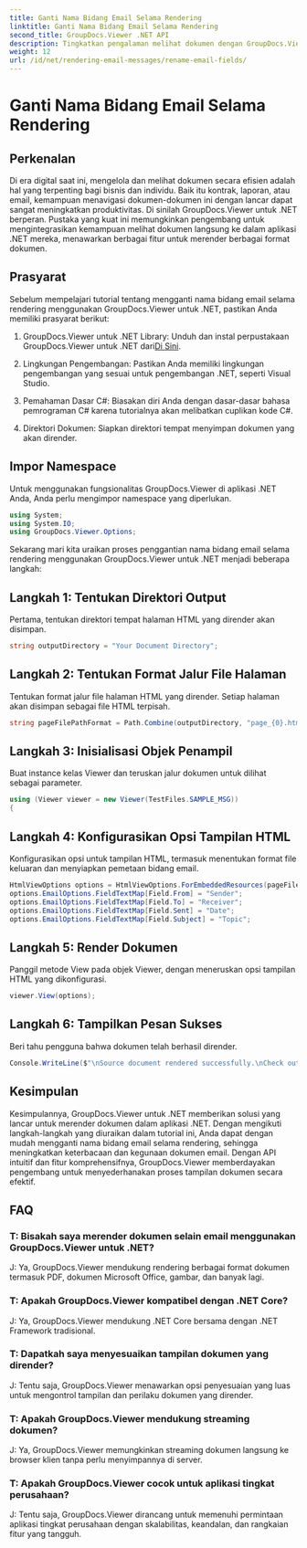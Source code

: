 ```yaml
---
title: Ganti Nama Bidang Email Selama Rendering
linktitle: Ganti Nama Bidang Email Selama Rendering
second_title: GroupDocs.Viewer .NET API
description: Tingkatkan pengalaman melihat dokumen dengan GroupDocs.Viewer untuk .NET. Render dan sesuaikan email dengan lancar.
weight: 12
url: /id/net/rendering-email-messages/rename-email-fields/
---
```


# Ganti Nama Bidang Email Selama Rendering

## Perkenalan

Di era digital saat ini, mengelola dan melihat dokumen secara efisien adalah hal yang terpenting bagi bisnis dan individu. Baik itu kontrak, laporan, atau email, kemampuan menavigasi dokumen-dokumen ini dengan lancar dapat sangat meningkatkan produktivitas. Di sinilah GroupDocs.Viewer untuk .NET berperan. Pustaka yang kuat ini memungkinkan pengembang untuk mengintegrasikan kemampuan melihat dokumen langsung ke dalam aplikasi .NET mereka, menawarkan berbagai fitur untuk merender berbagai format dokumen.

## Prasyarat

Sebelum mempelajari tutorial tentang mengganti nama bidang email selama rendering menggunakan GroupDocs.Viewer untuk .NET, pastikan Anda memiliki prasyarat berikut:

1.  GroupDocs.Viewer untuk .NET Library: Unduh dan instal perpustakaan GroupDocs.Viewer untuk .NET dari[Di Sini](https://releases.groupdocs.com/viewer/net/).

2. Lingkungan Pengembangan: Pastikan Anda memiliki lingkungan pengembangan yang sesuai untuk pengembangan .NET, seperti Visual Studio.

3. Pemahaman Dasar C#: Biasakan diri Anda dengan dasar-dasar bahasa pemrograman C# karena tutorialnya akan melibatkan cuplikan kode C#.

4. Direktori Dokumen: Siapkan direktori tempat menyimpan dokumen yang akan dirender.

## Impor Namespace

Untuk menggunakan fungsionalitas GroupDocs.Viewer di aplikasi .NET Anda, Anda perlu mengimpor namespace yang diperlukan.

```csharp
using System;
using System.IO;
using GroupDocs.Viewer.Options;
```

Sekarang mari kita uraikan proses penggantian nama bidang email selama rendering menggunakan GroupDocs.Viewer untuk .NET menjadi beberapa langkah:

## Langkah 1: Tentukan Direktori Output

Pertama, tentukan direktori tempat halaman HTML yang dirender akan disimpan.

```csharp
string outputDirectory = "Your Document Directory";
```

## Langkah 2: Tentukan Format Jalur File Halaman

Tentukan format jalur file halaman HTML yang dirender. Setiap halaman akan disimpan sebagai file HTML terpisah.

```csharp
string pageFilePathFormat = Path.Combine(outputDirectory, "page_{0}.html");
```

## Langkah 3: Inisialisasi Objek Penampil

Buat instance kelas Viewer dan teruskan jalur dokumen untuk dilihat sebagai parameter.

```csharp
using (Viewer viewer = new Viewer(TestFiles.SAMPLE_MSG))
{
```

## Langkah 4: Konfigurasikan Opsi Tampilan HTML

Konfigurasikan opsi untuk tampilan HTML, termasuk menentukan format file keluaran dan menyiapkan pemetaan bidang email.

```csharp
HtmlViewOptions options = HtmlViewOptions.ForEmbeddedResources(pageFilePathFormat);
options.EmailOptions.FieldTextMap[Field.From] = "Sender";
options.EmailOptions.FieldTextMap[Field.To] = "Receiver";
options.EmailOptions.FieldTextMap[Field.Sent] = "Date";
options.EmailOptions.FieldTextMap[Field.Subject] = "Topic";
```

## Langkah 5: Render Dokumen

Panggil metode View pada objek Viewer, dengan meneruskan opsi tampilan HTML yang dikonfigurasi.

```csharp
viewer.View(options);
```

## Langkah 6: Tampilkan Pesan Sukses

Beri tahu pengguna bahwa dokumen telah berhasil dirender.

```csharp
Console.WriteLine($"\nSource document rendered successfully.\nCheck output in {outputDirectory}.");
```

## Kesimpulan

Kesimpulannya, GroupDocs.Viewer untuk .NET memberikan solusi yang lancar untuk merender dokumen dalam aplikasi .NET. Dengan mengikuti langkah-langkah yang diuraikan dalam tutorial ini, Anda dapat dengan mudah mengganti nama bidang email selama rendering, sehingga meningkatkan keterbacaan dan kegunaan dokumen email. Dengan API intuitif dan fitur komprehensifnya, GroupDocs.Viewer memberdayakan pengembang untuk menyederhanakan proses tampilan dokumen secara efektif.

## FAQ

### T: Bisakah saya merender dokumen selain email menggunakan GroupDocs.Viewer untuk .NET?

J: Ya, GroupDocs.Viewer mendukung rendering berbagai format dokumen termasuk PDF, dokumen Microsoft Office, gambar, dan banyak lagi.

### T: Apakah GroupDocs.Viewer kompatibel dengan .NET Core?

J: Ya, GroupDocs.Viewer mendukung .NET Core bersama dengan .NET Framework tradisional.

### T: Dapatkah saya menyesuaikan tampilan dokumen yang dirender?

J: Tentu saja, GroupDocs.Viewer menawarkan opsi penyesuaian yang luas untuk mengontrol tampilan dan perilaku dokumen yang dirender.

### T: Apakah GroupDocs.Viewer mendukung streaming dokumen?

J: Ya, GroupDocs.Viewer memungkinkan streaming dokumen langsung ke browser klien tanpa perlu menyimpannya di server.

### T: Apakah GroupDocs.Viewer cocok untuk aplikasi tingkat perusahaan?

J: Tentu saja, GroupDocs.Viewer dirancang untuk memenuhi permintaan aplikasi tingkat perusahaan dengan skalabilitas, keandalan, dan rangkaian fitur yang tangguh.

